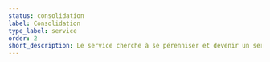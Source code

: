 ```yaml
---
status: consolidation
label: Consolidation
type_label: service
order: 2
short_description: Le service cherche à se pérenniser et devenir un service public numérique national disponible pour tous
---
```

